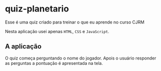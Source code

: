 # quiz-planetario
Esse é uma quiz criado para treinar o que eu aprende no curso CJRM

Nesta aplicação usei apenas `HTML`, `CSS` e `JavaScript`.

## A aplicação

O quiz começa perguntando o nome do jogador.
Apois o usuário responder as perguntas a pontuação é apresentada na tela.